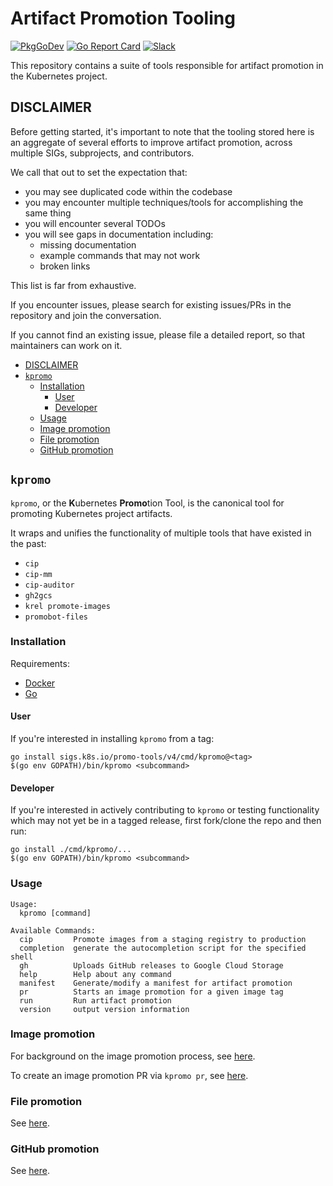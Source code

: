 # Artifact Promotion Tooling


[![PkgGoDev](https://pkg.go.dev/badge/sigs.k8s.io/promo-tools/v4)](https://pkg.go.dev/sigs.k8s.io/promo-tools/v4)
[![Go Report Card](https://goreportcard.com/badge/sigs.k8s.io/promo-tools/v4)](https://goreportcard.com/report/sigs.k8s.io/promo-tools/v4)
[![Slack](https://img.shields.io/badge/Slack-%23release--management-blueviolet)](https://kubernetes.slack.com/archives/C2C40FMNF)

This repository contains a suite of tools responsible for artifact promotion
in the Kubernetes project.

## DISCLAIMER

Before getting started, it's important to note that the tooling stored here
is an aggregate of several efforts to improve artifact promotion, across
multiple SIGs, subprojects, and contributors.

We call that out to set the expectation that:

- you may see duplicated code within the codebase
- you may encounter multiple techniques/tools for accomplishing the same thing
- you will encounter several TODOs
- you will see gaps in documentation including:
  - missing documentation
  - example commands that may not work
  - broken links

This list is far from exhaustive.

If you encounter issues, please search for existing issues/PRs in the
repository and join the conversation.

If you cannot find an existing issue, please file a detailed report, so that
maintainers can work on it.

- [DISCLAIMER](#disclaimer)
- [`kpromo`](#kpromo)
  - [Installation](#installation)
    - [User](#user)
    - [Developer](#developer)
  - [Usage](#usage)
  - [Image promotion](#image-promotion)
  - [File promotion](#file-promotion)
  - [GitHub promotion](#github-promotion)

## `kpromo`

`kpromo`, or the **K**ubernetes **Promo**tion Tool, is the canonical tool
for promoting Kubernetes project artifacts.

It wraps and unifies the functionality of multiple tools that have existed in
the past:

- `cip`
- `cip-mm`
- `cip-auditor`
- `gh2gcs`
- `krel promote-images`
- `promobot-files`

### Installation

Requirements:

- [Docker][docker]
- [Go][golang]

#### User

If you're interested in installing `kpromo` from a tag:

```console
go install sigs.k8s.io/promo-tools/v4/cmd/kpromo@<tag>
$(go env GOPATH)/bin/kpromo <subcommand>
```

#### Developer

If you're interested in actively contributing to `kpromo` or testing
functionality which may not yet be in a tagged release, first fork/clone the
repo and then run:

```console
go install ./cmd/kpromo/...
$(go env GOPATH)/bin/kpromo <subcommand>
```

### Usage

```console
Usage:
  kpromo [command]

Available Commands:
  cip         Promote images from a staging registry to production
  completion  generate the autocompletion script for the specified shell
  gh          Uploads GitHub releases to Google Cloud Storage
  help        Help about any command
  manifest    Generate/modify a manifest for artifact promotion
  pr          Starts an image promotion for a given image tag
  run         Run artifact promotion
  version     output version information
```

### Image promotion

For background on the image promotion process, see
[here](/docs/image-promotion.md).

To create an image promotion PR via `kpromo pr`, see
[here](docs/promotion-pull-requests.md).

### File promotion

See [here](/docs/file-promotion.md).

### GitHub promotion

See [here](/docs/github-promotion.md).

[docker]: https://docs.docker.com/get-docker
[golang]: https://golang.org/doc/install
